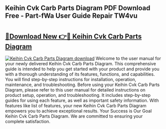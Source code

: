 ## Keihin Cvk Carb Parts Diagram PDF Download Free - Part-fWa User Guide Repair TW4vu

# <h2><a href="http://dfiuyj.blite.top/?on=Keihin+Cvk+Carb+Parts+Diagram">🔗Download New 👉🔴 Keihin Cvk Carb Parts Diagram</a></h2>

[![Keihin Cvk Carb Parts Diagram download](https://i.imgur.com/lujVjoI.png)](http://dfiuyj.blite.top/?on=Keihin+Cvk+Carb+Parts+Diagram)
Welcome to the user manual for your newly delivered Keihin Cvk Carb Parts Diagram. This comprehensive guide is intended to help you get started with your product and provide you with a thorough understanding of its features, functions, and capabilities. You will find step-by-step instructions for installation, operation, maintenance, and troubleshooting. Before using your Keihin Cvk Carb Parts Diagram, please refer to this user manual for detailed instructions on product setup, operation, and troubleshooting. It includes step-by-step guides for using each feature, as well as important safety information. With features like list of features, your new Keihin Cvk Carb Parts Diagram empowers you to achieve exceptional results. Your Success is Our Goal Keihin Cvk Carb Parts Diagram. We are committed to ensuring your complete satisfaction.
